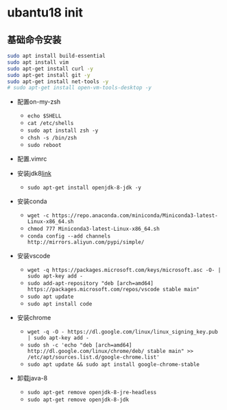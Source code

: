 # ubantu18 init

## 基础命令安装

```bash
sudo apt install build-essential
sudo apt install vim
sudo apt-get install curl -y
sudo apt-get install git -y
sudo apt-get install net-tools -y
# sudo apt-get install open-vm-tools-desktop -y
```

* 配置on-my-zsh
    * `echo $SHELL`
    * `cat /etc/shells`
    * `sudo apt install zsh -y`
    * `chsh -s /bin/zsh`
    * `sudo reboot`
* 配置.vimrc
* 安装jdk8[link](https://blog.csdn.net/zbj18314469395/article/details/86064849)
    * `sudo apt-get install openjdk-8-jdk -y`
* 安装conda
    * `wget -c https://repo.anaconda.com/miniconda/Miniconda3-latest-Linux-x86_64.sh`
    * `chmod 777 Miniconda3-latest-Linux-x86_64.sh`
    * `conda config --add channels http://mirrors.aliyun.com/pypi/simple/`
* 安装vscode
    * `wget -q https://packages.microsoft.com/keys/microsoft.asc -O- | sudo apt-key add -`
    * `sudo add-apt-repository "deb [arch=amd64] https://packages.microsoft.com/repos/vscode stable main"`
    * `sudo apt update`
    * `sudo apt install code`
* 安装chrome
    * `wget -q -O - https://dl.google.com/linux/linux_signing_key.pub | sudo apt-key add -`
    * `sudo sh -c 'echo "deb [arch=amd64] http://dl.google.com/linux/chrome/deb/ stable main" >> /etc/apt/sources.list.d/google-chrome.list'`
    * `sudo apt update && sudo apt install google-chrome-stable`



* 卸载java-8
   * `sudo apt-get remove openjdk-8-jre-headless `
   * `sudo apt-get remove openjdk-8-jdk`
